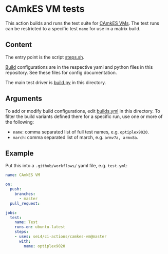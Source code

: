 <!--
     Copyright 2021, Proofcraft Pty Ltd

     SPDX-License-Identifier: CC-BY-SA-4.0
-->

# CAmkES VM tests

This action builds and runs the test suite for [CAmkES VMs]. The test runs can
be restricted to a specific test `name` for use in a matrix build.

[CAmkES VMs]: https://github.com/seL4/camkes-vm-examples

## Content

The entry point is the script [steps.sh].

[Build] configurations are in the respective yaml and python files in this
repository. See these files for config documentation.

The main test driver is [build.py] in this directory.

[steps.sh]: ./steps.sh
[build.py]: ./build.py
[Build]: builds.yml

## Arguments

To add or modify build configurations, edit [builds.yml][Build] in this
directory. To filter the build variants defined there for a specific run,
use one or more of the following:

- `name`: comma separated list of full test names, e.g. `optiplex9020`.
- `march`: comma separated list of march, e.g. `armv7a, armv8a`.

## Example

Put this into a `.github/workflows/` yaml file, e.g. `test.yml`:

```yaml
name: CAmkES VM

on:
  push:
    branches:
      - master
  pull_request:

jobs:
  test:
    name: Test
    runs-on: ubuntu-latest
    steps:
    - uses: seL4/ci-actions/camkes-vm@master
      with:
        name: optiplex9020
```
